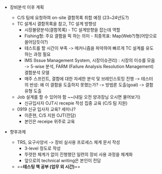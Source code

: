 - 장비분석 이후 계획
	- C/S 팀에 요청하여 on-site 결함목록 취합 예정 (23~24년도?)
	- TC 설계시 결함목록을 참고, TC 설계 방향성
		- 시장불량분석(결함목록) - TC 설계방향을 잡는데 역할
		- Fishing형: 주요 결함을 픽 하는 의미 - 최종목표: Map(Web?)형(어망으로 쓸어담듯이?)
		- 테스트를 할 시간이 부족 -> 메커니즘을 파악하여 빠르게 TC 설계를 유도하는 과정 필요
		- IMS (Issue Management System, 시장이슈관리) : 시장의 이슈를 모음 -> 5-wise 분석, FARM (Failure Analysis Resolution Management) 결함분석 모델
		- 매주 스프린트, 결함에 대한 자세한 분석 및 브레인스토밍 진행
		  -> 테스터의 반성: 왜 이 결함을 도출하지 못했는가? -> 방법론 도출(goal) -> 결함 유형 도출
	- Job 설계를 할 수 있어야 함 ~~(내일 오전 양과장님 오시면 물어보기)
		- 신규입사자 OJT시 recepie 작성 집중 교육 (C/S 팀 지원)
	- 0919 신규 입사자 교육? 세미나?
		- 이준현, C/S 지원 OJT(전담)
		- 본인은 receipe 위주로 교육

- 향후과제
	- TRS, 요구사양서 -> 장비 실사용 프로세스 체계 문서 작성
		- 3-level 정도로 작성
		- 뚜렷한 체계가 없이 진행했던 일련의 장비 사용 과정을 체계화
		- 앞으로의 technical writing은 본인이 전담
	- ==**테스팅 책 공부 (업무 외 시간)**==